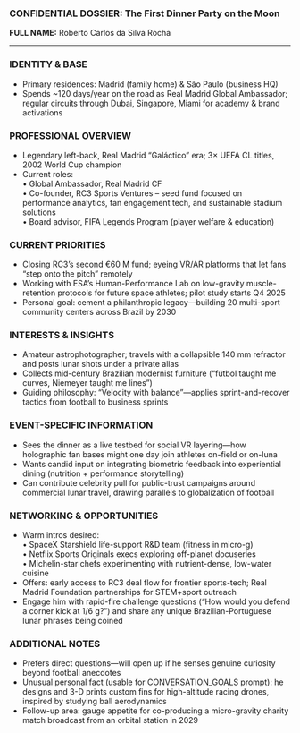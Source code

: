 ### CONFIDENTIAL DOSSIER: The First Dinner Party on the Moon

**FULL NAME:** Roberto Carlos da Silva Rocha

---
### IDENTITY & BASE
- Primary residences: Madrid (family home) & São Paulo (business HQ)
- Spends ~120 days/year on the road as Real Madrid Global Ambassador; regular circuits through Dubai, Singapore, Miami for academy & brand activations

### PROFESSIONAL OVERVIEW
- Legendary left-back, Real Madrid “Galáctico” era; 3× UEFA CL titles, 2002 World Cup champion
- Current roles:  
  • Global Ambassador, Real Madrid CF  
  • Co-founder, RC3 Sports Ventures – seed fund focused on performance analytics, fan engagement tech, and sustainable stadium solutions  
  • Board advisor, FIFA Legends Program (player welfare & education)

### CURRENT PRIORITIES
- Closing RC3’s second €60 M fund; eyeing VR/AR platforms that let fans “step onto the pitch” remotely
- Working with ESA’s Human-Performance Lab on low-gravity muscle-retention protocols for future space athletes; pilot study starts Q4 2025
- Personal goal: cement a philanthropic legacy—building 20 multi-sport community centers across Brazil by 2030

### INTERESTS & INSIGHTS
- Amateur astrophotographer; travels with a collapsible 140 mm refractor and posts lunar shots under a private alias
- Collects mid-century Brazilian modernist furniture (“fútbol taught me curves, Niemeyer taught me lines”)
- Guiding philosophy: “Velocity with balance”—applies sprint-and-recover tactics from football to business sprints

### EVENT-SPECIFIC INFORMATION
- Sees the dinner as a live testbed for social VR layering—how holographic fan bases might one day join athletes on-field or on-luna
- Wants candid input on integrating biometric feedback into experiential dining (nutrition + performance storytelling)
- Can contribute celebrity pull for public-trust campaigns around commercial lunar travel, drawing parallels to globalization of football

### NETWORKING & OPPORTUNITIES
- Warm intros desired:  
  • SpaceX Starshield life-support R&D team (fitness in micro-g)  
  • Netflix Sports Originals execs exploring off-planet docuseries  
  • Michelin-star chefs experimenting with nutrient-dense, low-water cuisine
- Offers: early access to RC3 deal flow for frontier sports-tech; Real Madrid Foundation partnerships for STEM+sport outreach
- Engage him with rapid-fire challenge questions (“How would you defend a corner kick at 1/6 g?”) and share any unique Brazilian-Portuguese lunar phrases being coined

### ADDITIONAL NOTES
- Prefers direct questions—will open up if he senses genuine curiosity beyond football anecdotes
- Unusual personal fact (usable for CONVERSATION_GOALS prompt): he designs and 3-D prints custom fins for high-altitude racing drones, inspired by studying ball aerodynamics
- Follow-up area: gauge appetite for co-producing a micro-gravity charity match broadcast from an orbital station in 2029